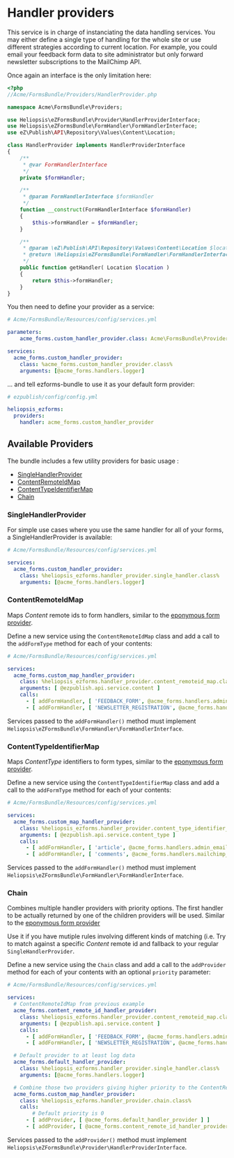 # Handler providers

This service is in charge of instanciating the data handling services. You may either define a single type of handling
for the whole site or use different strategies according to current location.
For example, you could email your feedback form data to site administrator but only forward newsletter subscriptions to
the MailChimp API.

Once again an interface is the only limitation here:

```php
<?php
//Acme/FormsBundle/Providers/HandlerProvider.php

namespace Acme\FormsBundle\Providers;

use Heliopsis\eZFormsBundle\Provider\HandlerProviderInterface;
use Heliopsis\eZFormsBundle\FormHandler\FormHandlerInterface;
use eZ\Publish\API\Repository\Values\Content\Location;

class HandlerProvider implements HandlerProviderInterface
{
    /**
     * @var FormHandlerInterface
     */
    private $formHandler;

    /**
     * @param FormHandlerInterface $formHandler
     */
    function __construct(FormHandlerInterface $formHandler)
    {
        $this->formHandler = $formHandler;
    }

    /**
     * @param \eZ\Publish\API\Repository\Values\Content\Location $location
     * @return \Heliopsis\eZFormsBundle\FormHandler\FormHandlerInterface
     */
    public function getHandler( Location $location )
    {
        return $this->formHandler;
    }
}
```

You then need to define your provider as a service:

```yaml
# Acme/FormsBundle/Resources/config/services.yml

parameters:
    acme_forms.custom_handler_provider.class: Acme\FormsBundle\Providers\HandlerProvider

services:
  acme_forms.custom_handler_provider:
    class: %acme_forms.custom_handler_provider.class%
    arguments: [@acme_forms.handlers.logger]

```

... and tell ezforms-bundle to use it as your default form provider:

```yaml
# ezpublish/config/config.yml

heliopsis_ezforms:
  providers:
    handler: acme_forms.custom_handler_provider
```

## Available Providers

The bundle includes a few utility providers for basic usage :

- [SingleHandlerProvider](#SingleHandlerProvider)
- [ContentRemoteIdMap](#ContentRemoteIdMap)
- [ContentTypeIdentifierMap](#ContentTypeIdentifierMap)
- [Chain](#Chain)

### SingleHandlerProvider

For simple use cases where you use the same handler for all of your forms, a SingleHandlerProvider is available:

```yml
# Acme/FormsBundle/Resources/config/services.yml

services:
  acme_forms.custom_handler_provider:
    class: %heliopsis_ezforms.handler_provider.single_handler.class%
    arguments: [@acme_forms.handlers.logger]

```

### ContentRemoteIdMap

Maps _Content_ remote ids to form handlers, similar to the [eponymous form provider](01-form-providers.md#contentremoteidmap).

Define a new service using the `ContentRemoteIdMap` class and add a call to the `addFormType` method for each of your contents:

```yaml
# Acme/FormsBundle/Resources/config/services.yml

services:
  acme_forms.custom_map_handler_provider:
    class: %heliopsis_ezforms.handler_provider.content_remoteid_map.class%
    arguments: [ @ezpublish.api.service.content ]
    calls:
      - [ addFormHandler, [ 'FEEDBACK_FORM', @acme_forms.handlers.admin_email ] ]
      - [ addFormHandler, [ 'NEWSLETTER_REGISTRATION', @acme_forms.handlers.mailchimp_subscription ] ]
```

Services passed to the `addFormHandler()` method must implement `Heliopsis\eZFormsBundle\FormHandler\FormHandlerInterface`.

### ContentTypeIdentifierMap

Maps _ContentType_ identifiers to form types, similar to the [eponymous form provider](01-form-providers.md#contenttypeindentifiermap).

Define a new service using the `ContentTypeIdentifierMap` class and add a call to the `addFormType` method for each of your contents:

```yaml
# Acme/FormsBundle/Resources/config/services.yml

services:
  acme_forms.custom_map_handler_provider:
    class: %heliopsis_ezforms.handler_provider.content_type_identifier_map.class%
    arguments: [ @ezpublish.api.service.content_type ]
    calls:
      - [ addFormHandler, [ 'article', @acme_forms.handlers.admin_email ] ]
      - [ addFormHandler, [ 'comments', @acme_forms.handlers.mailchimp_comments ] ]
```

Services passed to the `addFormHandler()` method must implement `Heliopsis\eZFormsBundle\FormHandler\FormHandlerInterface`.

### Chain

Combines multiple handler providers with priority options. The first handler to be actually returned by one of the children providers will be used.
Similar to the [eponymous form provider](01-form-providers.md#chain)

Use it if you have mutiple rules involving different kinds of matching (i.e. Try to match against a specific
_Content_ remote id and fallback to your regular `SingleHandlerProvider`.

Define a new service using the `Chain` class and add a call to the `addProvider` method for each of your contents
with an optional `priority` parameter:

```yaml
# Acme/FormsBundle/Resources/config/services.yml

services:
  # ContentRemoteIdMap from previous example
  acme_forms.content_remote_id_handler_provider:
    class: %heliopsis_ezforms.handler_provider.content_remoteid_map.class%
    arguments: [ @ezpublish.api.service.content ]
    calls:
      - [ addFormHandler, [ 'FEEDBACK_FORM', @acme_forms.handlers.admin_email ] ]
      - [ addFormHandler, [ 'NEWSLETTER_REGISTRATION', @acme_forms.handlers.mailchimp_subscription ] ]

  # Default provider to at least log data
  acme_forms.default_handler_provider:
    class: %heliopsis_ezforms.handler_provider.single_handler.class%
    arguments: [@acme_forms.handlers.logger]

  # Combine those two providers giving higher priority to the ContentRemoteIdMap
  acme_forms.custom_map_handler_provider:
    class: %heliopsis_ezforms.handler_provider.chain.class%
    calls:
        # Default priority is 0
      - [ addProvider, [ @acme_forms.default_handler_provider ] ]
      - [ addProvider, [ @acme_forms.content_remote_id_handler_provider, 4 ] ]
```

Services passed to the `addProvider()` method must implement `Heliopsis\eZFormsBundle\Provider\HandlerProviderInterface`.